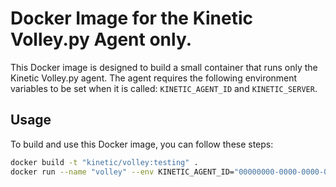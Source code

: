 # Docker Image for the Kinetic Volley.py Agent only.

This Docker image is designed to build a small container that runs only the Kinetic Volley.py agent. The agent requires the following environment variables to be set when it is called: `KINETIC_AGENT_ID` and `KINETIC_SERVER`.

## Usage

To build and use this Docker image, you can follow these steps:


```bash
docker build -t "kinetic/volley:testing" .
docker run --name "volley" --env KINETIC_AGENT_ID="00000000-0000-0000-0000-000000000000" --env KINETIC_SERVER="https://kinetic.local" -d "kinetic/volley:testing"
```